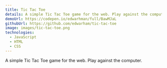 ```yaml
---
title: Tic Tac Toe
details: A simple Tic Tac Toe game for the web. Play against the computer.
demoUrl: https://codepen.io/edwarhman/full/BawMJaL
githubUrl: https://github.com/edwarham/tic-tac-toe
image: images/tic-tac-toe.png
technologies:
  - JavaScript
  - HTML
  - CSS
---
```

A simple Tic Tac Toe game for the web. Play against the computer.